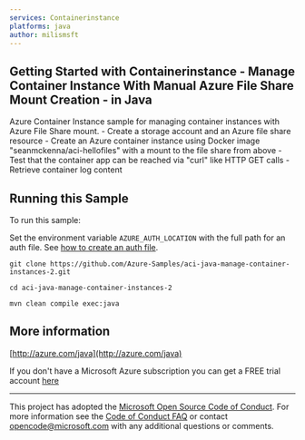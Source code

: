 ```yaml
---
services: Containerinstance
platforms: java
author: milismsft
---
```


## Getting Started with Containerinstance - Manage Container Instance With Manual Azure File Share Mount Creation - in Java ##


  Azure Container Instance sample for managing container instances with Azure File Share mount.
     - Create a storage account and an Azure file share resource
     - Create an Azure container instance using Docker image "seanmckenna/aci-hellofiles" with a mount to the file share from above
     - Test that the container app can be reached via "curl" like HTTP GET calls
     - Retrieve container log content
 

## Running this Sample ##

To run this sample:

Set the environment variable `AZURE_AUTH_LOCATION` with the full path for an auth file. See [how to create an auth file](https://github.com/Azure/azure-libraries-for-java/blob/master/AUTH.md).

    git clone https://github.com/Azure-Samples/aci-java-manage-container-instances-2.git

    cd aci-java-manage-container-instances-2

    mvn clean compile exec:java

## More information ##

[http://azure.com/java](http://azure.com/java)

If you don't have a Microsoft Azure subscription you can get a FREE trial account [here](http://go.microsoft.com/fwlink/?LinkId=330212)

---

This project has adopted the [Microsoft Open Source Code of Conduct](https://opensource.microsoft.com/codeofconduct/). For more information see the [Code of Conduct FAQ](https://opensource.microsoft.com/codeofconduct/faq/) or contact [opencode@microsoft.com](mailto:opencode@microsoft.com) with any additional questions or comments.